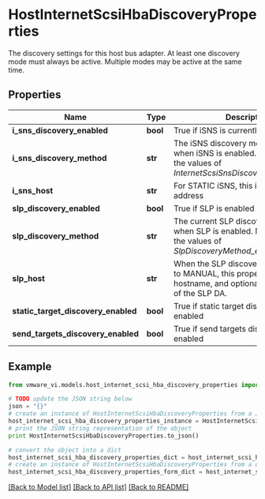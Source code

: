 # HostInternetScsiHbaDiscoveryProperties

The discovery settings for this host bus adapter.  At least one discovery mode must always be active. Multiple modes may be active at the same time. 

## Properties
Name | Type | Description | Notes
------------ | ------------- | ------------- | -------------
**i_sns_discovery_enabled** | **bool** | True if iSNS is currently enabled  | 
**i_sns_discovery_method** | **str** | The iSNS discovery method in use when iSNS is enabled.  Must be one of the values of *InternetScsiSnsDiscoveryMethod_enum*  | [optional] 
**i_sns_host** | **str** | For STATIC iSNS, this is the iSNS server address  | [optional] 
**slp_discovery_enabled** | **bool** | True if SLP is enabled  | 
**slp_discovery_method** | **str** | The current SLP discovery method when SLP is enabled.  Must be one of the values of *SlpDiscoveryMethod_enum*  | [optional] 
**slp_host** | **str** | When the SLP discovery method is set to MANUAL, this property reflects the hostname, and optionally port number of the SLP DA.  | [optional] 
**static_target_discovery_enabled** | **bool** | True if static target discovery is enabled  | 
**send_targets_discovery_enabled** | **bool** | True if send targets discovery is enabled  | 

## Example

```python
from vmware_vi.models.host_internet_scsi_hba_discovery_properties import HostInternetScsiHbaDiscoveryProperties

# TODO update the JSON string below
json = "{}"
# create an instance of HostInternetScsiHbaDiscoveryProperties from a JSON string
host_internet_scsi_hba_discovery_properties_instance = HostInternetScsiHbaDiscoveryProperties.from_json(json)
# print the JSON string representation of the object
print HostInternetScsiHbaDiscoveryProperties.to_json()

# convert the object into a dict
host_internet_scsi_hba_discovery_properties_dict = host_internet_scsi_hba_discovery_properties_instance.to_dict()
# create an instance of HostInternetScsiHbaDiscoveryProperties from a dict
host_internet_scsi_hba_discovery_properties_form_dict = host_internet_scsi_hba_discovery_properties.from_dict(host_internet_scsi_hba_discovery_properties_dict)
```
[[Back to Model list]](../README.md#documentation-for-models) [[Back to API list]](../README.md#documentation-for-api-endpoints) [[Back to README]](../README.md)


